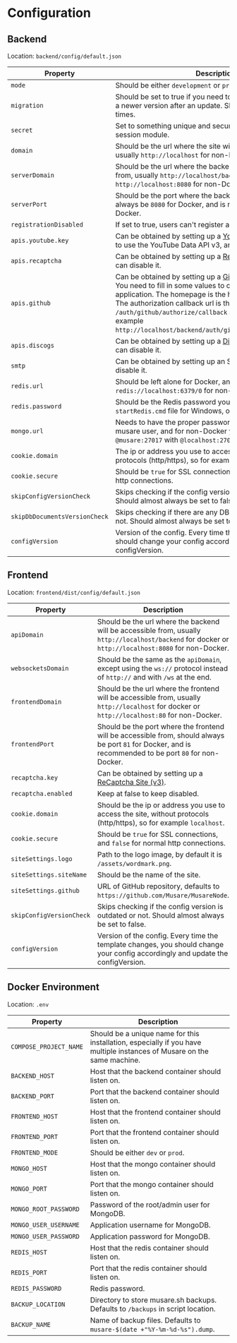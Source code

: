 # Configuration

## Backend
Location: `backend/config/default.json`

| Property | Description |
| --- | --- |
| `mode` | Should be either `development` or `production`. |
| `migration` | Should be set to true if you need to update DB documents to a newer version after an update. Should be false at all other times. |
| `secret` | Set to something unique and secure - used by express's session module. |
| `domain` | Should be the url where the site will be accessible from, usually `http://localhost` for non-Docker. |
| `serverDomain` | Should be the url where the backend will be accessible from, usually `http://localhost/backend` for docker or `http://localhost:8080` for non-Docker. |
| `serverPort` | Should be the port where the backend will listen on, should always be `8080` for Docker, and is recommended for non-Docker. |
| `registrationDisabled` | If set to true, users can't register accounts. |
| `apis.youtube.key` | Can be obtained by setting up a [YouTube API Key](https://developers.google.com/youtube/v3/getting-started). You need to use the YouTube Data API v3, and create an API key. |
| `apis.recaptcha` | Can be obtained by setting up a [ReCaptcha Site (v3)](https://www.google.com/recaptcha/admin), or you can disable it. |
| `apis.github` | Can be obtained by setting up a [GitHub OAuth Application](https://github.com/settings/developers). You need to fill in some values to create the OAuth application. The homepage is the homepage of frontend. The authorization callback url is the backend url with `/auth/github/authorize/callback` added at the end. For example `http://localhost/backend/auth/github/authorize/callback`. |
| `apis.discogs` | Can be obtained by setting up a [Discogs application](https://www.discogs.com/settings/developers), or you can disable it. |
| `smtp` | Can be obtained by setting up an SMTP server, or you can disable it. |
| `redis.url` | Should be left alone for Docker, and changed to `redis://localhost:6379/0` for non-Docker. |
| `redis.password` | Should be the Redis password you either put in your `startRedis.cmd` file for Windows, or `.env` for docker. |
| `mongo.url` | Needs to have the proper password for the MongoDB musare user, and for non-Docker you need to replace `@musare:27017` with `@localhost:27017`. |
| `cookie.domain` | The ip or address you use to access the site, without protocols (http/https), so for example `localhost`. |
| `cookie.secure` | Should be `true` for SSL connections, and `false` for normal http connections. |
| `skipConfigVersionCheck` | Skips checking if the config version is outdated or not. Should almost always be set to false. |
| `skipDbDocumentsVersionCheck` | Skips checking if there are any DB documents outdated or not. Should almost always be set to false. |
| `configVersion` | Version of the config. Every time the template changes, you should change your config accordingly and update the configVersion. |

## Frontend
Location: `frontend/dist/config/default.json`

| Property | Description |
| --- | --- |
| `apiDomain` | Should be the url where the backend will be accessible from, usually `http://localhost/backend` for docker or `http://localhost:8080` for non-Docker. |
| `websocketsDomain` | Should be the same as the `apiDomain`, except using the `ws://` protocol instead of `http://` and with `/ws` at the end. |
| `frontendDomain` | Should be the url where the frontend will be accessible from, usually `http://localhost` for docker or `http://localhost:80` for non-Docker. |
| `frontendPort` | Should be the port where the frontend will be accessible from, should always be port `81` for Docker, and is recommended to be port `80` for non-Docker. |
| `recaptcha.key` | Can be obtained by setting up a [ReCaptcha Site (v3)](https://www.google.com/recaptcha/admin). |
| `recaptcha.enabled` | Keep at false to keep disabled. |
| `cookie.domain` | Should be the ip or address you use to access the site, without protocols (http/https), so for example `localhost`. |
| `cookie.secure` | Should be `true` for SSL connections, and `false` for normal http connections. |
| `siteSettings.logo` | Path to the logo image, by default it is `/assets/wordmark.png`. |
| `siteSettings.siteName` | Should be the name of the site. |
| `siteSettings.github` | URL of GitHub repository, defaults to `https://github.com/Musare/MusareNode`. |
| `skipConfigVersionCheck` | Skips checking if the config version is outdated or not. Should almost always be set to false. |
| `configVersion` | Version of the config. Every time the template changes, you should change your config accordingly and update the configVersion. |

## Docker Environment
Location: `.env`

| Property | Description |
| --- | --- |
| `COMPOSE_PROJECT_NAME` | Should be a unique name for this installation, especially if you have multiple instances of Musare on the same machine. |
| `BACKEND_HOST` | Host that the backend container should listen on. |
| `BACKEND_PORT` | Port that the backend container should listen on. |
| `FRONTEND_HOST` | Host that the frontend container should listen on. |
| `FRONTEND_PORT` | Port that the frontend container should listen on. |
| `FRONTEND_MODE` | Should be either `dev` or `prod`. |
| `MONGO_HOST` | Host that the mongo container should listen on. |
| `MONGO_PORT` | Port that the mongo container should listen on. |
| `MONGO_ROOT_PASSWORD` | Password of the root/admin user for MongoDB. |
| `MONGO_USER_USERNAME` | Application username for MongoDB. |
| `MONGO_USER_PASSWORD` | Application password for MongoDB. |
| `REDIS_HOST` | Host that the redis container should listen on. |
| `REDIS_PORT` | Port that the redis container should listen on. |
| `REDIS_PASSWORD` | Redis password. |
| `BACKUP_LOCATION` | Directory to store musare.sh backups. Defaults to `/backups` in script location. |
| `BACKUP_NAME` | Name of backup files. Defaults to `musare-$(date +"%Y-%m-%d-%s").dump`. |